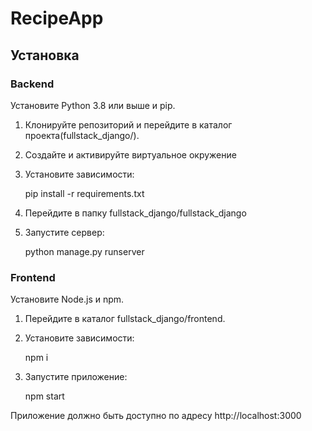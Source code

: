 # RecipeApp

## Установка

### **Backend**

Установите Python 3.8 или выше и pip.

1. Клонируйте репозиторий и перейдите в каталог проекта(fullstack_django/).

2. Создайте и активируйте виртуальное окружение

3. Установите зависимости:

    pip install -r requirements.txt

4. Перейдите в папку fullstack_django/fullstack_django

4. Запустите сервер:

   python manage.py runserver

### **Frontend**
Установите Node.js и npm.

1. Перейдите в каталог fullstack_django/frontend.

2. Установите зависимости:

    npm i

3. Запустите приложение:
 
   npm start

Приложение должно быть доступно по адресу http://localhost:3000
